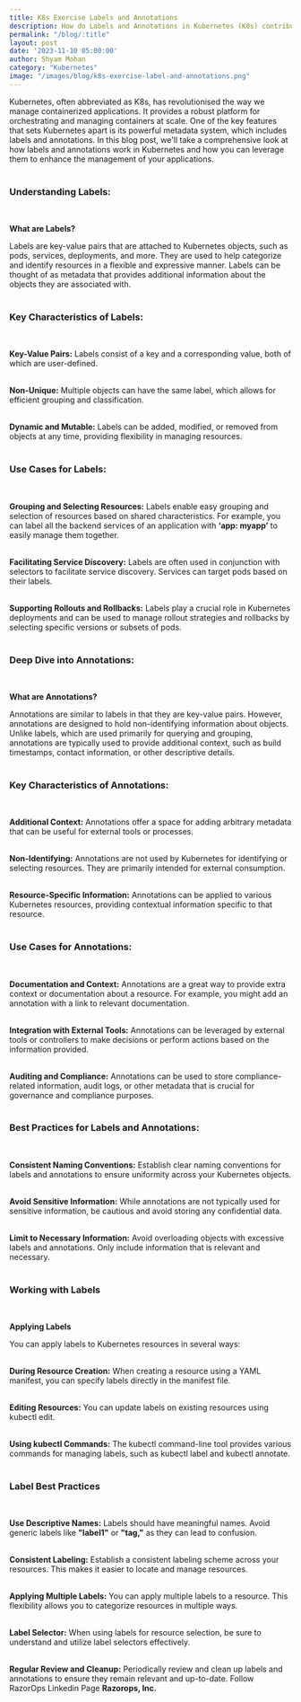 ```yaml
---
title: K8s Exercise Labels and Annotations 
description: How do Labels and Annotations in Kubernetes (K8s) contribute to enhancing operational efficiency and strategic decision-making for businesses, and what specific advantages or considerations should companies focus on in their implementation?
permalink: "/blog/:title"
layout: post
date: '2023-11-10 05:00:00'
author: Shyam Mohan
category: "Kubernetes"
image: "/images/blog/k8s-exercise-label-and-annotations.png"
---
```


Kubernetes, often abbreviated as K8s, has revolutionised the way we manage containerized applications. It provides a robust platform for orchestrating and managing containers at scale. One of the key features that sets Kubernetes apart is its powerful metadata system, which includes labels and annotations. In this blog post, we'll take a comprehensive look at how labels and annotations work in Kubernetes and how you can leverage them to enhance the management of your applications.
<br>
<br>

### **Understanding Labels:**
<br>

**What are Labels?**
<br>

Labels are key-value pairs that are attached to Kubernetes objects, such as pods, services, deployments, and more. They are used to help categorize and identify resources in a flexible and expressive manner. Labels can be thought of as metadata that provides additional information about the objects they are associated with.
<br>
<br>

### **Key Characteristics of Labels:**
<br>

**Key-Value Pairs:** Labels consist of a key and a corresponding value, both of which are user-defined.
<br>
<br>

**Non-Unique:** Multiple objects can have the same label, which allows for efficient grouping and classification.
<br>
<br>

**Dynamic and Mutable:** Labels can be added, modified, or removed from objects at any time, providing flexibility in managing resources.
<br>
<br>

### **Use Cases for Labels:**
<br>

**Grouping and Selecting Resources:** Labels enable easy grouping and selection of resources based on shared characteristics. For example, you can label all the backend services of an application with <b>‘app: myapp’</b> to easily manage them together.
<br>
<br>

**Facilitating Service Discovery:** Labels are often used in conjunction with selectors to facilitate service discovery. Services can target pods based on their labels.
<br>
<br>

**Supporting Rollouts and Rollbacks:** Labels play a crucial role in Kubernetes deployments and can be used to manage rollout strategies and rollbacks by selecting specific versions or subsets of pods.
<br>
<br>

### **Deep Dive into Annotations:**
<br>

**What are Annotations?**
<br>

Annotations are similar to labels in that they are key-value pairs. However, annotations are designed to hold non-identifying information about objects. Unlike labels, which are used primarily for querying and grouping, annotations are typically used to provide additional context, such as build timestamps, contact information, or other descriptive details.
<br>
<br>

### **Key Characteristics of Annotations:**
<br>

**Additional Context:** Annotations offer a space for adding arbitrary metadata that can be useful for external tools or processes.
<br>
<br>

**Non-Identifying:** Annotations are not used by Kubernetes for identifying or selecting resources. They are primarily intended for external consumption.
<br>
<br>

**Resource-Specific Information:** Annotations can be applied to various Kubernetes resources, providing contextual information specific to that resource.
<br>
<br>

### **Use Cases for Annotations:**
<br>

**Documentation and Context:** Annotations are a great way to provide extra context or documentation about a resource. For example, you might add an annotation with a link to relevant documentation.
<br>
<br>

**Integration with External Tools:** Annotations can be leveraged by external tools or controllers to make decisions or perform actions based on the information provided.<br>
<br>

**Auditing and Compliance:** Annotations can be used to store compliance-related information, audit logs, or other metadata that is crucial for governance and compliance purposes.
<br>
<br>

### **Best Practices for Labels and Annotations:**
<br>

**Consistent Naming Conventions:** Establish clear naming conventions for labels and annotations to ensure uniformity across your Kubernetes objects.
<br>
<br>

**Avoid Sensitive Information:** While annotations are not typically used for sensitive information, be cautious and avoid storing any confidential data.
<br>
<br>

**Limit to Necessary Information:** Avoid overloading objects with excessive labels and annotations. Only include information that is relevant and necessary.
<br>
<br>

### **Working with Labels**
<br>

**Applying Labels**
<br>

You can apply labels to Kubernetes resources in several ways:
<br>
<br>

**During Resource Creation:** When creating a resource using a YAML manifest, you can specify labels directly in the manifest file.
<br>
<br>

**Editing Resources:** You can update labels on existing resources using kubectl edit.
<br>
<br>

**Using kubectl Commands:** The kubectl command-line tool provides various commands for managing labels, such as kubectl label and kubectl annotate.
<br>
<br>

### **Label Best Practices**
<br>

**Use Descriptive Names:** Labels should have meaningful names. Avoid generic labels like <b>"label1"</b> or <b>"tag,"</b> as they can lead to confusion.
<br>
<br>

**Consistent Labeling:** Establish a consistent labeling scheme across your resources. This makes it easier to locate and manage resources.
<br>
<br>

**Applying Multiple Labels:** You can apply multiple labels to a resource. This flexibility allows you to categorize resources in multiple ways.
<br>
<br>

**Label Selector:** When using labels for resource selection, be sure to understand and utilize label selectors effectively.
<br>
<br>

**Regular Review and Cleanup:** Periodically review and clean up labels and annotations to ensure they remain relevant and up-to-date. Follow RazorOps Linkedin Page <a href="https://www.linkedin.com/company/razorops/" target=_blank style="text-decoration: none"> <b>Razorops, Inc.</b></a>